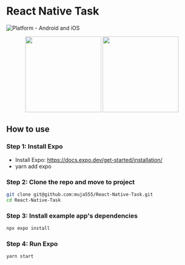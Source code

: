 # React Native Task

![Platform - Android and iOS](https://img.shields.io/badge/platform-Android%20%7C%20iOS-blue.svg)

<p align="center">
<img src="https://user-images.githubusercontent.com/3640257/222951549-230974e9-a760-4c79-9f8a-f689abe01276.PNG" width="200" />
<img src="https://user-images.githubusercontent.com/3640257/222951542-58a0a703-e988-4fcf-a771-d555c7b9aea2.PNG" width="200" />
</p>

## How to use

### Step 1: Install Expo

- Install Expo: https://docs.expo.dev/get-started/installation/
- yarn add expo

### Step 2: Clone the repo and move to project

```sh
git clone git@github.com:muja555/React-Native-Task.git
cd React-Native-Task
```

### Step 3: Install example app's dependencies

```sh
npx expo install
```

### Step 4: Run Expo

```sh
yarn start
```